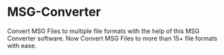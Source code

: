 # MSG-Converter
Convert MSG Files to multiple file formats with the help of this MSG Converter software. Now Convert MSG Files to more than 15+ file formats with ease.
